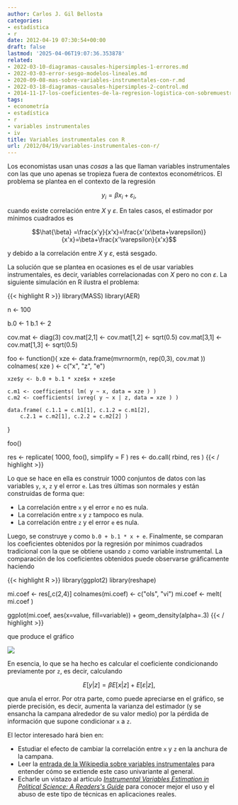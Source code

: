 ```yaml
---
author: Carlos J. Gil Bellosta
categories:
- estadística
- r
date: 2012-04-19 07:30:54+00:00
draft: false
lastmod: '2025-04-06T19:07:36.353878'
related:
- 2022-03-10-diagramas-causales-hipersimples-1-errores.md
- 2022-03-03-error-sesgo-modelos-lineales.md
- 2020-09-08-mas-sobre-variables-instrumentales-con-r.md
- 2022-03-18-diagramas-causales-hipersimples-2-control.md
- 2014-11-17-los-coeficientes-de-la-regresion-logistica-con-sobremuestreo.md
tags:
- econometría
- estadística
- r
- variables instrumentales
- iv
title: Variables instrumentales con R
url: /2012/04/19/variables-instrumentales-con-r/
---
```


Los economistas usan unas _cosas_ a las que llaman variables instrumentales con las que uno apenas se tropieza fuera de contextos econométricos. El problema se plantea en el contexto de la regresión

$$y_i = \beta x_i + \varepsilon_i,$$

cuando existe correlación entre _X_ y $\varepsilon$. En tales casos, el estimador por mínimos cuadrados es

$$\hat{\beta} =\frac{x'y}{x'x}=\frac{x'(x\beta+\varepsilon)}{x'x}=\beta+\frac{x'\varepsilon}{x'x}$$

y debido a la correlación entre _X_ y $\varepsilon$, está sesgado.

La solución que se plantea en ocasiones es el de usar variables instrumentales, es decir, variables correlacionadas con _X_ pero no con $\varepsilon$. La siguiente simulación en R ilustra el problema:

{{< highlight R >}}
library(MASS)
library(AER)

n <- 100

b.0 <- 1
b.1 <- 2

cov.mat <- diag(3)
cov.mat[2,1] <- cov.mat[1,2] <- sqrt(0.5)
cov.mat[3,1] <- cov.mat[1,3] <- sqrt(0.5)

foo <- function(){
    xze <- data.frame(mvrnorm(n, rep(0,3), cov.mat ))
    colnames( xze ) <- c("x", "z", "e")

    xze$y <- b.0 + b.1 * xze$x + xze$e

    c.m1 <- coefficients( lm( y ~ x, data = xze ) )
    c.m2 <- coefficients( ivreg( y ~ x | z, data = xze ) )

    data.frame( c.1.1 = c.m1[1], c.1.2 = c.m1[2],
        c.2.1 = c.m2[1], c.2.2 = c.m2[2] )
}

foo()

res <- replicate( 1000, foo(), simplify = F )
res <- do.call( rbind, res )
{{< / highlight >}}

Lo que se hace en ella es construir 1000 conjuntos de datos con las variables `y`, `x`, `z` y el error `e`. Las tres últimas son normales y están construidas de forma que:

* La correlación entre `x` y el error `e` no es nula.
* La correlación entre `x` y `z` tampoco es nula.
* La correlación entre `z` y el error `e` es nula.

Luego, se construye `y` como `b.0 + b.1 * x + e`. Finalmente, se comparan los coeficientes obtenidos por la regresión por mínimos cuadrados tradicional con la que se obtiene usando `z` como variable instrumental. La comparación de los coeficientes obtenidos puede observarse gráficamente haciendo

{{< highlight R >}}
library(ggplot2)
library(reshape)

mi.coef <- res[,c(2,4)]
colnames(mi.coef) <- c("ols", "vi")
mi.coef <- melt( mi.coef )

ggplot(mi.coef, aes(x=value, fill=variable)) + geom_density(alpha=.3)
{{< / highlight >}}

que produce el gráfico

[![](/wp-uploads/2012/04/coeficientes.png#center)
](/wp-uploads/2012/04/coeficientes.png#center)

En esencia, lo que se ha hecho es calcular el coeficiente condicionando previamente por `z`, es decir, calculando


$$ E [ y | z ] = \beta E [ x | z ] + E [ \varepsilon | z ], $$


que anula el error. Por otra parte, como puede apreciarse en el gráfico, se pierde precisión, es decir, aumenta la varianza del estimador (y se ensancha la campana alrededor de su valor medio) por la pérdida de información que supone condicionar `x` a `z`.

El lector interesado hará bien en:

* Estudiar el efecto de cambiar la correlación entre `x` y `z` en la anchura de la campana.
* Leer la [entrada de la Wikipedia sobre variables instrumentales](http://en.wikipedia.org/wiki/Instrumental_variable) para entender cómo se extiende este caso univariante al general.
* Echarle un vistazo al artículo _[Instrumental Variables Estimation in Political Science: A Readers's Guide](http://vote.research.yale.edu/Sovey%20&%20Green%20--%20Instrumental%20Variables%20in%20PS.pdf)_ para conocer mejor el uso y el abuso de este tipo de técnicas en aplicaciones reales.